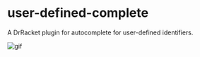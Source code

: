 user-defined-complete
=====================


A DrRacket plugin for autocomplete for user-defined identifiers.

![gif](https://raw.githubusercontent.com/yjqww6/user-defined-complete/gif/complete.gif)
